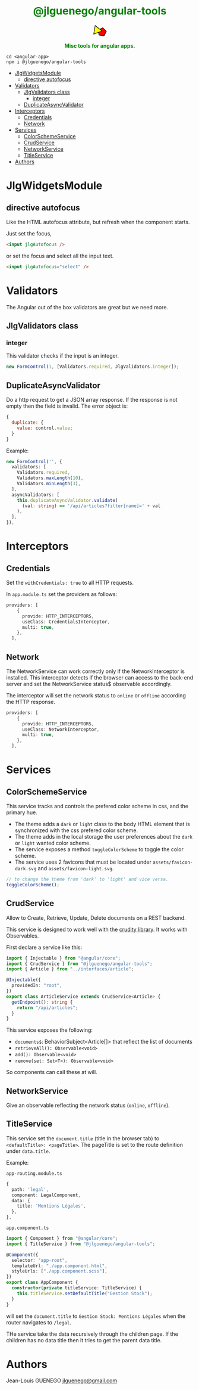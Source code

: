 <div align="center" style="text-align: center; color: green; font-weight: bold">
  <h1>@jlguenego/angular-tools</h1>
  <svg
    xmlns="http://www.w3.org/2000/svg"
    xmlns:xlink="http://www.w3.org/1999/xlink"
    version="1.1"
    width="3em"
    viewBox="0 0 350 293"
    xml:space="preserve"
  >
    <style>
      polygon {
        stroke-width: 0.1em;
        stroke: #000;
      }
    </style>
    <g transform="matrix(2.34 0.4 -0.4 2.34 227.75 163.29)">
      <polygon
        style="fill: rgb(255,0,0); "
        vector-effect="non-scaling-stroke"
        points="-24,36.9 -38.8,-8.7 0,-36.9 38.8,-8.7 24,36.9 "
      />
    </g>
    <g transform="matrix(1.85 -0.71 0.71 1.85 101.23 105.65)">
      <polygon
        style="fill: rgb(255,255,0); "
        vector-effect="non-scaling-stroke"
        points="0,-42.5 50,42.5 -50,42.5 "
      />
    </g>
  </svg>
  <p>Misc tools for angular apps.</p>
</div>

```
cd <angular-app>
npm i @jlguenego/angular-tools
```

- [JlgWidgetsModule](#jlgwidgetsmodule)
  - [directive autofocus](#directive-autofocus)
- [Validators](#validators)
  - [JlgValidators class](#jlgvalidators-class)
    - [integer](#integer)
  - [DuplicateAsyncValidator](#duplicateasyncvalidator)
- [Interceptors](#interceptors)
  - [Credentials](#credentials)
  - [Network](#network)
- [Services](#services)
  - [ColorSchemeService](#colorschemeservice)
  - [CrudService](#crudservice)
  - [NetworkService](#networkservice)
  - [TitleService](#titleservice)
- [Authors](#authors)

# JlgWidgetsModule

## directive autofocus

Like the HTML autofocus attribute, but refresh when the component starts.

Just set the focus,

```html
<input jlgAutofocus />
```

or set the focus and select all the input text.

```html
<input jlgAutofocus="select" />
```

# Validators

The Angular out of the box validators are great but we need more.

## JlgValidators class

### integer

This validator checks if the input is an integer.

```ts
new FormControl(1, [Validators.required, JlgValidators.integer]);
```

## DuplicateAsyncValidator

Do a http request to get a JSON array response. If the response is not empty then the field is invalid. The error object is:

```js
{
  duplicate: {
    value: control.value;
  }
}
```

Example:

```ts
new FormControl('', {
  validators: [
    Validators.required,
    Validators.maxLength(10),
    Validators.minLength(3),
  ],
  asyncValidators: [
    this.duplicateAsyncValidator.validate(
      (val: string) => '/api/articles?filter[name]=' + val
    ),
  ],
}),
```

# Interceptors

## Credentials

Set the `withCredentials: true` to all HTTP requests.

In `app.module.ts` set the providers as follows:

```ts
providers: [
    {
      provide: HTTP_INTERCEPTORS,
      useClass: CredentialsInterceptor,
      multi: true,
    },
  ],
```

## Network

The NetworkService can work correctly only if the NetworkInterceptor is
installed. This interceptor detects if the browser can access to the
back-end server and set the NetworkService status$ observable accordingly.

The interceptor will set the network status to `online` or `offline` according the HTTP response.

```ts
providers: [
    {
      provide: HTTP_INTERCEPTORS,
      useClass: NetworkInterceptor,
      multi: true,
    },
  ],
```

# Services

## ColorSchemeService

This service tracks and controls the prefered color scheme in css, and the primary hue.

- The theme adds a `dark` or `light` class to the body HTML element that is synchronized with the css prefered color scheme.
- The theme adds in the local storage the user preferences about the `dark` or `light` wanted color scheme.
- The service exposes a method `toggleColorScheme` to toggle the color scheme.
- The service uses 2 favicons that must be located under `assets/favicon-dark.svg` and `assets/favicon-light.svg`.

```ts
// to change the theme from 'dark' to 'light' and vice versa.
toggleColorScheme();
```

## CrudService

Allow to Create, Retrieve, Update, Delete documents on a REST backend.

This service is designed to work well with the [crudity library](https://github.com/jlguenego/crudity).
It works with Observables.

First declare a service like this:

```ts
import { Injectable } from "@angular/core";
import { CrudService } from "@jlguenego/angular-tools";
import { Article } from "../interfaces/article";

@Injectable({
  providedIn: "root",
})
export class ArticleService extends CrudService<Article> {
  getEndpoint(): string {
    return "/api/articles";
  }
}
```

This service exposes the following:

- `documents$`: BehaviorSubject<Article[]> that reflect the list of documents
- `retrieveAll(): Observable<void>`
- `add(): Observable<void>`
- `remove(set: Set<T>): Observable<void>`

So components can call these at will.

## NetworkService

Give an observable reflecting the network status (`online`, `offline`).

## TitleService

This service set the `document.title` (title in the browser tab) to `<defaultTitle>: <pageTitle>`.
The pageTitle is set to the route definition under `data.title`.

Example:

`app-routing.module.ts`

```ts
{
  path: 'legal',
  component: LegalComponent,
  data: {
    title: 'Mentions Légales',
  },
},
```

`app.component.ts`

```ts
import { Component } from "@angular/core";
import { TitleService } from "@jlguenego/angular-tools";

@Component({
  selector: "app-root",
  templateUrl: "./app.component.html",
  styleUrls: ["./app.component.scss"],
})
export class AppComponent {
  constructor(private titleService: TitleService) {
    this.titleService.setDefaultTitle("Gestion Stock");
  }
}
```

will set the `document.title` to `Gestion Stock: Mentions Légales` when the router navigates to `/legal`.

THe service take the data recursively through the children page. If the children has no data title then it tries to get the parent data title.

# Authors

Jean-Louis GUENEGO <jlguenego@gmail.com>
